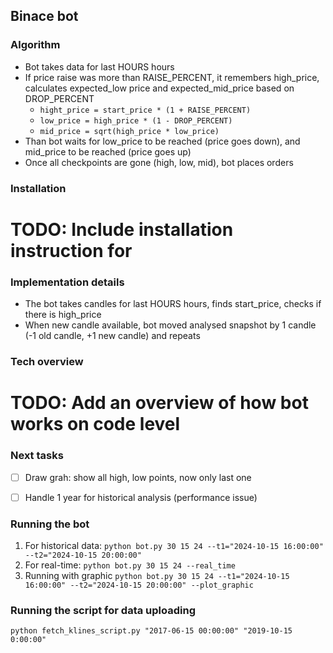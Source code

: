 ## Binace bot

### Algorithm
- Bot takes data for last HOURS hours
- If price raise was more than RAISE_PERCENT, it remembers high_price, calculates expected_low price and expected_mid_price based on DROP_PERCENT
    - `hight_price = start_price * (1 + RAISE_PERCENT)`
    - `low_price = high_price * (1 - DROP_PERCENT)`
    - `mid_price = sqrt(high_price * low_price)`
- Than bot waits for low_price to be reached (price goes down), and mid_price to be reached (price goes up)
- Once all checkpoints are gone (high, low, mid), bot places orders

### Installation
# TODO: Include installation instruction for 

### Implementation details
- The bot takes candles for last HOURS hours, finds start_price, checks if there is high_price
- When new candle available, bot moved analysed snapshot by 1 candle (-1 old candle, +1 new candle) and repeats

### Tech overview
# TODO: Add an overview of how bot works on code level

### Next tasks
- [ ] Draw grah: show all high, low points, now only last one
- [ ] Handle 1 year for historical analysis (performance issue)


### Running the bot 
1. For historical data: `python bot.py 30 15 24 --t1="2024-10-15 16:00:00" --t2="2024-10-15 20:00:00"`
2. For real-time: `python bot.py 30 15 24 --real_time`         
3. Running with graphic `python bot.py 30 15 24 --t1="2024-10-15 16:00:00" --t2="2024-10-15 20:00:00" --plot_graphic`

### Running the script for data uploading
`python fetch_klines_script.py "2017-06-15 00:00:00" "2019-10-15 0:00:00"`
